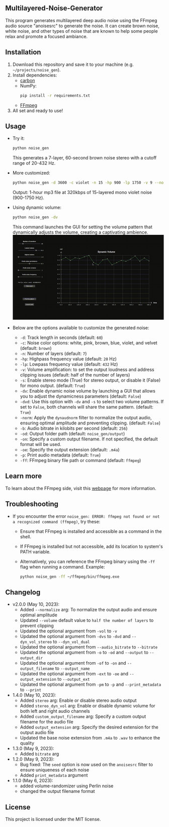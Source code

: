 ## Multilayered-Noise-Generator
This program generates multilayered deep audio noise using the FFmpeg audio source "anoisesrc" to generate the noise. It can create brown noise, white noise, and other types of noise that are known to help some people relax and promote a focused ambiance.

## Installation
1. Download this repository and save it to your machine (e.g. `~/projects/noise_gen`).
2. Install dependencies:
    - [carbon](https://github.com/nvfp/carbon)
    - NumPy:
        ```sh
        pip install -r requirements.txt
        ```
    - [FFmpeg](https://ffmpeg.org/download.html)
3. All set and ready to use!

## Usage
- Try it:
    ```sh
    python noise_gen
    ```
    This generates a 7-layer, 60-second brown noise stereo with a cutoff range of 20-432 Hz.

- More customized:
    ```sh
    python noise_gen -d 3600 -c violet -n 15 -hp 900 -lp 1750 -v 9 --no-stereo -b 320 -oe .mp3
    ```
    Output: 1-hour mp3 file at 320kbps of 15-layered mono violet noise (900-1750 Hz).

- Using dynamic volume:
    ```sh
    python noise_gen -dv
    ```
    This command launches the GUI for setting the volume pattern that dynamically adjusts the volume, creating a captivating ambience.
    ![Dynamic volume demo gif](media/dv-demo.gif)

- Below are the options available to customize the generated noise:
    - `-d`: Track length in seconds (default: `60`)
    - `-c`: Noise color options: white, pink, brown, blue, violet, and velvet (default: `brown`)
    - `-n`: Number of layers (default: `7`)
    - `-hp`: Highpass frequency value (default: `20` Hz)
    - `-lp`: Lowpass frequency value (default: `432` Hz)
    - `-v`: Volume amplification: to set the output loudness and address clipping issues (default: half of the number of layers)
    - `-s`: Enable stereo mode (True) for stereo output, or disable it (False) for mono output. (default: `True`)
    - `-dv`: Enable dynamic noise volume by launching a GUI that allows you to adjust the dynamicness parameters (default: `False`)
    - `-dvd`: Use this option with `-dv` and `-s` to select two volume patterns. If set to `False`, both channels will share the same pattern. (default: `True`)
    - `-norm`: Apply the `dynaudnorm` filter to normalize the output audio, ensuring optimal amplitude and preventing clipping. (default: `False`)
    - `-b`: Audio bitrate in kilobits per second (default: `256`)
    - `-od`: Output folder path (default: `noise_gen/output`)
    - `-on`: Specify a custom output filename. If not specified, the default format will be used.
    - `-oe`: Specify the output extension (default: `.m4a`)
    - `-p`: Print audio metadata (default: `True`)
    - `-ff`: FFmpeg binary file path or command (default: `ffmpeg`)

## Learn more
To learn about the FFmpeg side, visit this [webpage](https://nvfp.github.io/misc/ffmpeg/index.html#multilayered_noise_generator) for more information.

## Troubleshooting
- If you encounter the error `noise_gen: ERROR: ffmpeg not found or not a recognized command (ffmpeg)`, try these:
    - Ensure that FFmpeg is installed and accessible as a command in the shell.
    - If FFmpeg is installed but not accessible, add its location to system's PATH variable.
    - Alternatively, you can reference the FFmpeg binary using the `-ff` flag when running a command. Example:

        ```sh
        python noise_gen -ff ~/ffmpeg/bin/ffmpeg.exe
        ```

## Changelog
- v2.0.0 (May 10, 2023):
    - Added `--normalize` arg: To normalize the output audio and ensure optimal amplitude
    - Updated `--volume` default value to `half the number of layers` to prevent clipping
    - Updated the optional argument from `-vol` to `-v`
    - Updated the optional argument from `-dvs` to `-dvd` and `--dyn_vol_stereo` to `--dyn_vol_dual`
    - Updated the optional argument from `--audio_bitrate` to `--bitrate`
    - Updated the optional argument from `-o` to `-od` and `--output` to `--output_dir`
    - Updated the optional argument from `-of` to `-on` and `--output_filename` to `--output_name`
    - Updated the optional argument from `-ext` to `-oe` and `--output_extension` to `--output_ext`
    - Updated the optional argument from `-pm` to `-p` and `--print_metadata` to `--print`
- 1.4.0 (May 10, 2023):
    - Added `stereo` arg: Enable or disable stereo audio output
    - Added `stereo_dyn_vol` arg: Enable or disable dynamic volume for both left and right audio channels
    - Added `custom_output_filename` arg: Specify a custom output filename for the audio file
    - Added `output_extension` arg: Specify the desired extension for the output audio file
    - Updated the base noise extension from `.m4a` to `.wav` to enhance the quality
- 1.3.0 (May 9, 2023):
    - Added `bitrate` arg
- 1.2.0 (May 9, 2023):
    - Bug fixed: The `seed` option is now used on the `anoisesrc` filter to ensure uniqueness of each noise
    - Added `print_metadata` argument
- 1.1.0 (May 6, 2023):
    - added volume-randomizer using Perlin noise
    - changed the output filename format

## License
This project is licensed under the MIT license.

